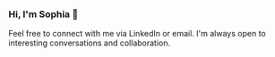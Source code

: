 ### Hi, I'm Sophia 👋

Feel free to connect with me via LinkedIn or email. I'm always open to interesting conversations and collaboration.
